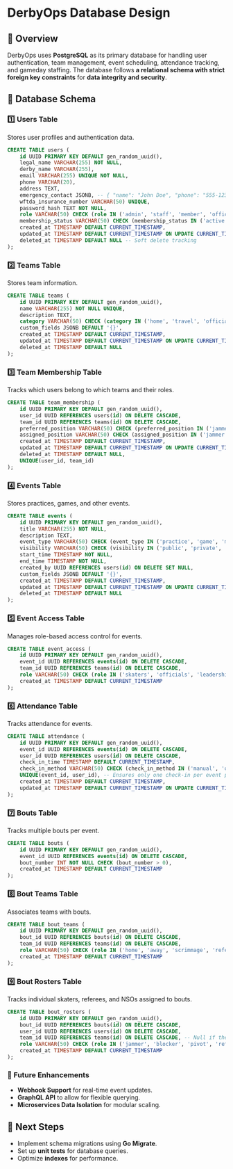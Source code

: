# DerbyOps Database Design

## 📌 Overview
DerbyOps uses **PostgreSQL** as its primary database for handling user authentication, team management, event scheduling, attendance tracking, and gameday staffing. The database follows **a relational schema with strict foreign key constraints** for **data integrity and security**.

## 📐 Database Schema
### **1️⃣ Users Table**
Stores user profiles and authentication data.
```sql
CREATE TABLE users (
    id UUID PRIMARY KEY DEFAULT gen_random_uuid(),
    legal_name VARCHAR(255) NOT NULL,
    derby_name VARCHAR(255),
    email VARCHAR(255) UNIQUE NOT NULL,
    phone VARCHAR(20),
    address TEXT,
    emergency_contact JSONB, -- { "name": "John Doe", "phone": "555-1234" }
    wftda_insurance_number VARCHAR(50) UNIQUE,
    password_hash TEXT NOT NULL,
    role VARCHAR(50) CHECK (role IN ('admin', 'staff', 'member', 'official', 'nso')) NOT NULL,
    membership_status VARCHAR(50) CHECK (membership_status IN ('active', 'suspended', 'retired', 'guest', 'alumni')) DEFAULT 'active',
    created_at TIMESTAMP DEFAULT CURRENT_TIMESTAMP,
    updated_at TIMESTAMP DEFAULT CURRENT_TIMESTAMP ON UPDATE CURRENT_TIMESTAMP,
    deleted_at TIMESTAMP DEFAULT NULL -- Soft delete tracking
);
```

### **2️⃣ Teams Table**
Stores team information.
```sql
CREATE TABLE teams (
    id UUID PRIMARY KEY DEFAULT gen_random_uuid(),
    name VARCHAR(255) NOT NULL UNIQUE,
    description TEXT,
    category VARCHAR(50) CHECK (category IN ('home', 'travel', 'officials', 'nsos')) NOT NULL,
    custom_fields JSONB DEFAULT '{}',
    created_at TIMESTAMP DEFAULT CURRENT_TIMESTAMP,
    updated_at TIMESTAMP DEFAULT CURRENT_TIMESTAMP ON UPDATE CURRENT_TIMESTAMP,
    deleted_at TIMESTAMP DEFAULT NULL
);
```

### **3️⃣ Team Membership Table**
Tracks which users belong to which teams and their roles.
```sql
CREATE TABLE team_membership (
    id UUID PRIMARY KEY DEFAULT gen_random_uuid(),
    user_id UUID REFERENCES users(id) ON DELETE CASCADE,
    team_id UUID REFERENCES teams(id) ON DELETE CASCADE,
    preferred_position VARCHAR(50) CHECK (preferred_position IN ('jammer', 'blocker', 'pivot', 'referee', 'nso', 'none')),
    assigned_position VARCHAR(50) CHECK (assigned_position IN ('jammer', 'blocker', 'pivot', 'referee', 'nso', 'none')),
    created_at TIMESTAMP DEFAULT CURRENT_TIMESTAMP,
    updated_at TIMESTAMP DEFAULT CURRENT_TIMESTAMP ON UPDATE CURRENT_TIMESTAMP,
    deleted_at TIMESTAMP DEFAULT NULL,
    UNIQUE(user_id, team_id)
);
```

### **4️⃣ Events Table**
Stores practices, games, and other events.
```sql
CREATE TABLE events (
    id UUID PRIMARY KEY DEFAULT gen_random_uuid(),
    title VARCHAR(255) NOT NULL,
    description TEXT,
    event_type VARCHAR(50) CHECK (event_type IN ('practice', 'game', 'meeting', 'tournament', 'fundraiser')),
    visibility VARCHAR(50) CHECK (visibility IN ('public', 'private', 'restricted')) DEFAULT 'public',
    start_time TIMESTAMP NOT NULL,
    end_time TIMESTAMP NOT NULL,
    created_by UUID REFERENCES users(id) ON DELETE SET NULL,
    custom_fields JSONB DEFAULT '{}',
    created_at TIMESTAMP DEFAULT CURRENT_TIMESTAMP,
    updated_at TIMESTAMP DEFAULT CURRENT_TIMESTAMP ON UPDATE CURRENT_TIMESTAMP,
    deleted_at TIMESTAMP DEFAULT NULL
);
```

### **5️⃣ Event Access Table**
Manages role-based access control for events.
```sql
CREATE TABLE event_access (
    id UUID PRIMARY KEY DEFAULT gen_random_uuid(),
    event_id UUID REFERENCES events(id) ON DELETE CASCADE,
    team_id UUID REFERENCES teams(id) ON DELETE CASCADE,
    role VARCHAR(50) CHECK (role IN ('skaters', 'officials', 'leadership', 'nso', 'public')) NOT NULL,
    created_at TIMESTAMP DEFAULT CURRENT_TIMESTAMP
);
```

### **6️⃣ Attendance Table**
Tracks attendance for events.
```sql
CREATE TABLE attendance (
    id UUID PRIMARY KEY DEFAULT gen_random_uuid(),
    event_id UUID REFERENCES events(id) ON DELETE CASCADE,
    user_id UUID REFERENCES users(id) ON DELETE CASCADE,
    check_in_time TIMESTAMP DEFAULT CURRENT_TIMESTAMP,
    check_in_method VARCHAR(50) CHECK (check_in_method IN ('manual', 'qr_code', 'passphrase')),
    UNIQUE(event_id, user_id), -- Ensures only one check-in per event per user
    created_at TIMESTAMP DEFAULT CURRENT_TIMESTAMP,
    updated_at TIMESTAMP DEFAULT CURRENT_TIMESTAMP ON UPDATE CURRENT_TIMESTAMP
);
```

### **7️⃣ Bouts Table**
Tracks multiple bouts per event.
```sql
CREATE TABLE bouts (
    id UUID PRIMARY KEY DEFAULT gen_random_uuid(),
    event_id UUID REFERENCES events(id) ON DELETE CASCADE,
    bout_number INT NOT NULL CHECK (bout_number > 0),
    created_at TIMESTAMP DEFAULT CURRENT_TIMESTAMP
);
```

### **8️⃣ Bout Teams Table**
Associates teams with bouts.
```sql
CREATE TABLE bout_teams (
    id UUID PRIMARY KEY DEFAULT gen_random_uuid(),
    bout_id UUID REFERENCES bouts(id) ON DELETE CASCADE,
    team_id UUID REFERENCES teams(id) ON DELETE CASCADE,
    role VARCHAR(50) CHECK (role IN ('home', 'away', 'scrimmage', 'referee', 'nso')),
    created_at TIMESTAMP DEFAULT CURRENT_TIMESTAMP
);
```

### **9️⃣ Bout Rosters Table**
Tracks individual skaters, referees, and NSOs assigned to bouts.
```sql
CREATE TABLE bout_rosters (
    id UUID PRIMARY KEY DEFAULT gen_random_uuid(),
    bout_id UUID REFERENCES bouts(id) ON DELETE CASCADE,
    user_id UUID REFERENCES users(id) ON DELETE CASCADE,
    team_id UUID REFERENCES teams(id) ON DELETE CASCADE, -- Null if the person is unaffiliated with a team
    role VARCHAR(50) CHECK (role IN ('jammer', 'blocker', 'pivot', 'referee', 'nso', 'coach')),
    created_at TIMESTAMP DEFAULT CURRENT_TIMESTAMP
);
```

### **🔹 Future Enhancements**
- **Webhook Support** for real-time event updates.
- **GraphQL API** to allow for flexible querying.
- **Microservices Data Isolation** for modular scaling.

## 📌 Next Steps
- Implement schema migrations using **Go Migrate**.
- Set up **unit tests** for database queries.
- Optimize **indexes** for performance.
